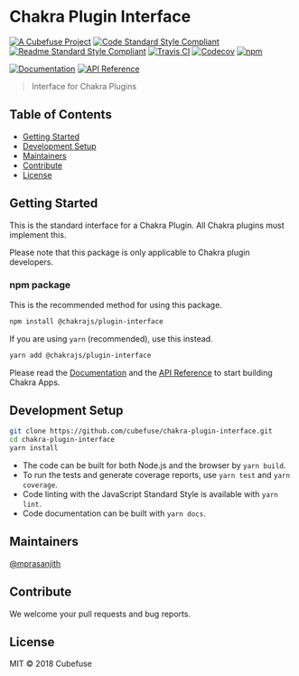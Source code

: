# Chakra Plugin Interface

[![A Cubefuse Project](https://img.shields.io/badge/a_project_by-cubefuse-blue.svg?style=for-the-badge)](http://cubefuse.org)
[![Code Standard Style Compliant](https://img.shields.io/badge/code-standard-green.svg?style=for-the-badge)](https://github.com/standard/standard)
[![Readme Standard Style Compliant](https://img.shields.io/badge/readme-standard-green.svg?style=for-the-badge)](https://github.com/RichardLitt/standard-readme)
[![Travis CI](https://img.shields.io/travis/cubefuse/chakra-plugin-interface.svg?style=for-the-badge)](https://travis-ci.org/cubefuse/chakra-plugin-interface)
[![Codecov](https://img.shields.io/codecov/c/github/cubefuse/chakra-plugin-interface.svg?style=for-the-badge)](https://codecov.io/gh/cubefuse/chakra-plugin-interface)
[![npm](https://img.shields.io/npm/v/@chakrajs/plugin-interface.svg?style=for-the-badge)](https://www.npmjs.com/package/@chakrajs/plugin-interface)

[![Documentation](https://img.shields.io/badge/Documentation-blue.svg?style=for-the-badge)](https://cubefuse.github.io/chakra-docs)
[![API Reference](https://img.shields.io/badge/API-Reference-blue.svg?style=for-the-badge)](https://cubefuse.github.io/chakra-plugin-interface)


>  Interface for Chakra Plugins

## Table of Contents
- [Getting Started](#getting-started)
- [Development Setup](#development-setup)
- [Maintainers](#maintainers)
- [Contribute](#contribute)
- [License](#license)

## Getting Started

This is the standard interface for a Chakra Plugin. All Chakra plugins must implement this.

Please note that this package is only applicable to Chakra plugin developers.

### npm package

This is the recommended method for using this package.

```sh
npm install @chakrajs/plugin-interface
```

If you are using `yarn` (recommended), use this instead.

```sh
yarn add @chakrajs/plugin-interface
```

Please read the [Documentation](https://cubefuse.github.io/chakra-docs/#/essentials/creating-plugins) and the [API Reference](https://cubefuse.github.io/chakra-plugin-interface) to start building Chakra Apps.

## Development Setup

```sh
git clone https://github.com/cubefuse/chakra-plugin-interface.git
cd chakra-plugin-interface
yarn install
``` 

- The code can be built for both Node.js and the browser by `yarn build`.
- To run the tests and generate coverage reports, use `yarn test` and `yarn coverage`.
- Code linting with the JavaScript Standard Style is available with `yarn lint`.
- Code documentation can be built with `yarn docs`.

## Maintainers

[@mprasanjith](https://github.com/mprasanjith)

## Contribute

We welcome your pull requests and bug reports.

## License

MIT © 2018 Cubefuse
